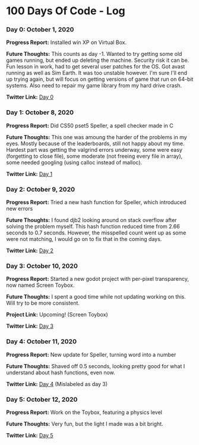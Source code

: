 # 100 Days Of Code - Log

### Day 0: October 1, 2020

**Progress Report:** Installed win XP on Virtual Box.

**Future Thoughts:** This counts as day -1. Wanted to try getting some old games running, but ended up deleting the machine. Security risk it can be. Fun lesson in work, had to get several user patches for the OS. Got avast running as well as Sim Earth. It was too unstable however. I'm sure I'll end up trying again, but will focus on getting versions of game that run on 64-bit systems. Also need to repair my game library from my hard drive crash.

**Twitter Link:** [Day 0](https://twitter.com/KaizarNike/status/1311579853087559682)


### Day 1: October 8, 2020

**Progress Report:** Did CS50 pset5 Speller, a spell checker made in C

**Future Thoughts:** This one was amoung the harder of the problems in my eyes. Mostly because of the leaderboards, still not happy about my time. Hardest part was getting the valgrind errors underway, some were easy (forgetting to close file), some moderate (not freeing every file in array), some needed googling (using calloc instead of malloc).

**Twitter Link:** [Day 1](https://twitter.com/KaizarNike/status/1314506813136687106)


### Day 2: October 9, 2020

**Progress Report:** Tried a new hash function for Speller, which introduced new errors

**Future Thoughts:** I found djb2 looking around on stack overflow after solving the problem myself. This hash function reduced time from 2.66 seconds to 0.7 seconds. However, the misspelled count went up as some were not matching, I would go on to fix that in the coming days.

**Twitter Link:** [Day 2](https://twitter.com/KaizarNike/status/1314687355295543297)


### Day 3: October 10, 2020

**Progress Report:** Started a new godot project with per-pixel transparency, now named Screen Toybox.

**Future Thoughts:** I spent a good time while not updating working on this. Will try to be more consistent.

**Project Link:** Upcoming! (Screen Toybox)

**Twitter Link:** [Day 3](https://twitter.com/KaizarNike/status/1314864480921309184)


### Day 4: October 11, 2020

**Progress Report:** New update for Speller, turning word into a number

**Future Thoughts:** Shaved off 0.5 seconds, looking pretty good for what I understand about hash functions, even now.

**Twitter Link:** [Day 4](https://twitter.com/KaizarNike/status/1315437134870970369) (Mislabeled as day 3)


### Day 5: October 12, 2020

**Progress Report:** Work on the Toybox, featuring a physics level

**Future Thoughts:** Very fun, but the light I made was a bit bright.

**Twitter Link:** [Day 5](https://twitter.com/KaizarNike/status/1315529464630194178)


<!-- Template
### Day X: October X, 2020

**Progress Report:**

**Future Thoughts:**

**Twitter Link:** [Day 5](https://twitter.com/KaizarNike/status/1315529464630194178)
-->

<!-- Mega Comment (kept so I can see the markup for learning)
### Day 0: February 30, 2016 (Example 1)
##### (delete me or comment me out)

**Today's Progress**: Fixed CSS, worked on canvas functionality for the app.

**Thoughts:** I really struggled with CSS, but, overall, I feel like I am slowly getting better at it. Canvas is still new for me, but I managed to figure out some basic functionality.

**Link to work:** [Calculator App](http://www.example.com)

### Day 0: February 30, 2016 (Example 2)
##### (delete me or comment me out)

**Today's Progress**: Fixed CSS, worked on canvas functionality for the app.

**Thoughts**: I really struggled with CSS, but, overall, I feel like I am slowly getting better at it. Canvas is still new for me, but I managed to figure out some basic functionality.

**Link(s) to work**: [Calculator App](http://www.example.com)


### Day 1: June 27, Monday

**Today's Progress**: I've gone through many exercises on FreeCodeCamp.

**Thoughts** I've recently started coding, and it's a great feeling when I finally solve an algorithm challenge after a lot of attempts and hours spent.

**Link(s) to work**
1. [Find the Longest Word in a String](https://www.freecodecamp.com/challenges/find-the-longest-word-in-a-string)
2. [Title Case a Sentence](https://www.freecodecamp.com/challenges/title-case-a-sentence)
-->
